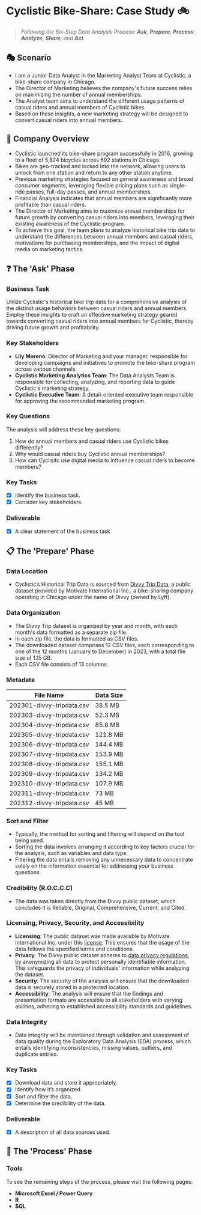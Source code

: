 # Cyclistic Bike-Share: Case Study 🚲
>*Following the Six-Step Data Analysis Process: **Ask**, **Prepare**, **Process**, **Analyze**, **Share**, and **Act**.*

## 🎭 Scenario
+ I am a Junior Data Analyst in the Marketing Analyst Team at Cyclistic, a bike-share company in Chicago.
+ The Director of Marketing believes the company's future success relies on maximizing the number of annual memberships.
+ The Analyst team aims to understand the different usage patterns of casual riders and annual members of Cyclistic bikes.
+ Based on these insights, a new marketing strategy will be designed to convert casual riders into annual members.

## 🏬 Company Overview
+ Cyclistic launched its bike-share program successfully in 2016, growing to a fleet of 5,824 bicycles across 692 stations in Chicago.
+ Bikes are geo-tracked and locked into the network, allowing users to unlock from one station and return to any other station anytime.
+ Previous marketing strategies focused on general awareness and broad consumer segments, leveraging flexible pricing plans such as single-ride passes, full-day passes, and annual memberships.
+ Financial Analysis indicates that annual members are significantly more profitable than casual riders.
+ The Director of Marketing aims to maximize annual memberships for future growth by converting casual riders into members, leveraging their existing awareness of the Cyclistic program.
+ To achieve this goal, the team plans to analyze historical bike trip data to understand the differences between annual members and casual riders, motivations for purchasing memberships, and the impact of digital media on marketing tactics.

## ❓ The 'Ask' Phase

### Business Task
Utilize Cyclistic's historical bike trip data for a comprehensive analysis of the distinct usage behaviors between casual riders and annual members. Employ these insights to craft an effective marketing strategy geared towards converting casual riders into annual members for Cyclistic, thereby driving future growth and profitability.

### Key Stakeholders
+ **Lily Moreno**: Director of Marketing and your manager, responsible for developing campaigns and initiatives to promote the bike-share program across various channels.
+ **Cyclistic Marketing Analytics Team**: The Data Analysts Team is responsible for collecting, analyzing, and reporting data to guide Cyclistic's marketing strategy.
+ **Cyclistic Executive Team**: A detail-oriented executive team responsible for approving the recommended marketing program.

### Key Questions
The analysis will address these key questions:
1. How do annual members and casual riders use Cyclistic bikes differently?
2. Why would casual riders buy Cyclistic annual memberships?
3. How can Cyclisitc use digital media to influence casual riders to become members?

### Key Tasks
- [x] Identify the business task.
- [x] Consider key stakeholders.

### Deliverable 
- [x] A clear statement of the business task.

## 📋 The 'Prepare' Phase

### Data Location
+ Cyclistic’s Historical Trip Data is sourced from [Divvy Trip Data](https://divvy-tripdata.s3.amazonaws.com/index.html), a public dataset provided by Motivate International Inc., a bike-sharing company operating in Chicago under the name of Divvy (owned by Lyft). 

### Data Organization
+ The Divvy Trip dataset is organized by year and month, with each month's data formatted as a separate zip file.
+ In each zip file, the data is formatted as CSV files.
+ The downloaded dataset comprises 12 CSV files, each corresponding to one of the 12 months (January to December) in 2023, with a total file size of 1.15 GB.
+ Each CSV file consists of 13 columns.

### Metadata
| File Name | Data Size |
| --- | --- |
| 202301-divvy-tripdata.csv | 38.5 MB |
| 202303-divvy-tripdata.csv | 52.3 MB |
| 202304-divvy-tripdata.csv | 85.8 MB |
| 202305-divvy-tripdata.csv | 121.8 MB |
| 202306-divvy-tripdata.csv | 144.4 MB |
| 202307-divvy-tripdata.csv | 153.9 MB |
| 202308-divvy-tripdata.csv | 155.1 MB |
| 202309-divvy-tripdata.csv | 134.2 MB |
| 202310-divvy-tripdata.csv | 107.9 MB |
| 202311-divvy-tripdata.csv | 73 MB |
| 202312-divvy-tripdata.csv | 45 MB |

### Sort and Filter
+ Typically, the method for sorting and filtering will depend on the tool being used.
+ Sorting the data involves arranging it according to key factors crucial for the analysis, such as variables and data type.
+ Filtering the data entails removing any unnecessary data to concentrate solely on the information essential for addressing your business questions.

### Credibility (R.O.C.C.C)
+ The data was taken directly from the Divvy public dataset, which concludes it is Reliable, Original, Comprehensive, Current, and Cited.

### Licensing, Privacy, Security, and Accessibility
+ **Licensing**: The public dataset was made available by Motivate International Inc. under this [license](https://divvybikes-marketing-staging.lyft.net/system-data). This ensures that the usage of the data follows the specified terms and conditions.
+ **Privacy**: The Divvy public dataset adheres to [data privacy regulations](https://www.lyft.com/privacy#privacy-how-we-use-your-information), by anonymizing all data to protect personally identifiable information. This safeguards the privacy of individuals' information while analyzing the dataset.
+ **Security**: The security of the analysis will ensure that the downloaded data is securely stored in a protected location.
+ **Accessibility**: The analysis will ensure that the findings and presentation formats are accessible to all stakeholders with varying abilities, adhering to established accessibility standards and guidelines.

### Data Integrity
+ Data integrity will be maintained through validation and assessment of data quality during the Exploratory Data Analysis (EDA) process, which entails identifying inconsistencies, missing values, outliers, and duplicate entries.

### Key Tasks
- [x]  Download data and store it appropriately.
- [x]  Identify how it’s organized.
- [x]  Sort and filter the data.
- [x]  Determine the credibility of the data.

### Deliverable 
- [x] A description of all data sources used.

## 🔄 The 'Process' Phase

### Tools
To see the remaining steps of the process, please visit the following pages:
+ **Microsoft Excel / Power Query**
+ **R**
+ **SQL**





